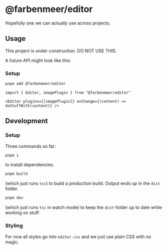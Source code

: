 # @farbenmeer/editor

Hopefully one we can actually use across projects.

## Usage
This project is under construction. DO NOT USE THIS.

A future API might look like this:
### Setup
```bash
pnpm add @farbenmeer/editor
```

```tsx
import { Editor, imagePlugin } from "@farbenmeer/editor"

<Editor plugins={[imagePlugin]} onChange={(content) => doStuffWith(content)} />
```

## Development

### Setup
Three commands so far:
```bash
pnpm i
```
to install dependencies.
```bash
pnpm build
```
(which just runs `tsc`) to build a production build.
Output ends up in the `dist` folder.

```bash
pnpm dev
```
(which just runs `tsc` in watch mode) to keep the `dist`-folder up to date while working on stuff



### Styling
For now all styles go into `editor.css` and we just use plain CSS with no magic.